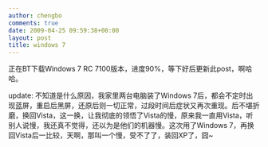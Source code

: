 ```yaml
---
author: chengbo
comments: true
date: 2009-04-25 09:59:38+00:00
layout: post
title: windows 7
---
```


正在BT下载Windows 7 RC 7100版本，进度90%，等下好后更新此post，啊哈哈。

update: 不知道是什么原因，我家里两台电脑装了Windows 7后，都会不定时出现蓝屏，重启后黑屏，还原后则一切正常，过段时间后症状又再次重现。后不堪折磨，换回Vista，这一换，让我彻底的领悟了Vista的慢，原来我一直用Vista，听别人说慢，我还真不觉得，还以为是他们的机器慢。这次用了Windows 7，再换回Vista后一比较，天啊，那叫一个慢，受不了了，装回XP了，囧~
